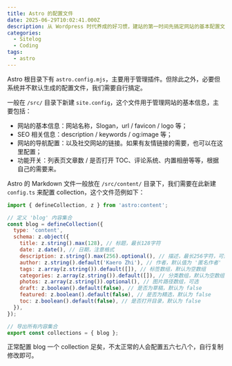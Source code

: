```yaml
---
title: Astro 的配置文件
date: 2025-06-29T10:02:41.000Z
description: 从 Wordpress 时代养成的好习惯，建站的第一时间先搞定网站的基本配置文件，保证高频信息的一致性。
categories:
  - Sitelog
  - Coding
tags:
  - astro
---
```

Astro 根目录下有 `astro.config.mjs`，主要用于管理插件。但除此之外，必要但系统并不默认生成的配置文件，我们需要自行搞定。

一般在 `/src/` 目录下新建 `site.config`，这个文件用于管理网站的基本信息，主要包括：

- 网站的基本信息：网站名称，Slogan，url / favicon / logo 等；
- SEO 相关信息：description / keywords / og:image 等；
- 网站的导航配置：以及社交网站的链接。如果有友情链接的需要，也可以在这里配置；
- 功能开关：列表页文章数 / 是否打开 TOC、评论系统、内置相册等等，根据自己的需要来。

Astro 的 Markdown 文件一般放在 `/src/content/` 目录下，我们需要在此新建 `config.ts` 来配置 collection，这个文件范例如下：

```javascript
import { defineCollection, z } from 'astro:content';

// 定义 'blog' 内容集合
const blog = defineCollection({
  type: 'content',
  schema: z.object({
    title: z.string().max(128), // 标题，最长128字符
    date: z.date(), // 日期，注意格式
    description: z.string().max(256).optional(), // 描述，最长256字符，可选
    author: z.string().default('Kaero Zhi'), // 作者，默认值为 '匿名作者'
    tags: z.array(z.string()).default([]), // 标签数组，默认为空数组
    categories: z.array(z.string()).default([]), // 分类数组，默认为空数组
    photos: z.array(z.string()).optional(), // 图片路径数组，可选
    draft: z.boolean().default(false), // 是否为草稿，默认为 false
    featured: z.boolean().default(false), // 是否为精选，默认为 false
    toc: z.boolean().default(false), // 是否打开目录，默认为 false
  }),
});

// 导出所有内容集合
export const collections = { blog };
```

正常配置 blog 一个 collection 足矣，不太正常的人会配置五六七八个，自行复制修改即可。
